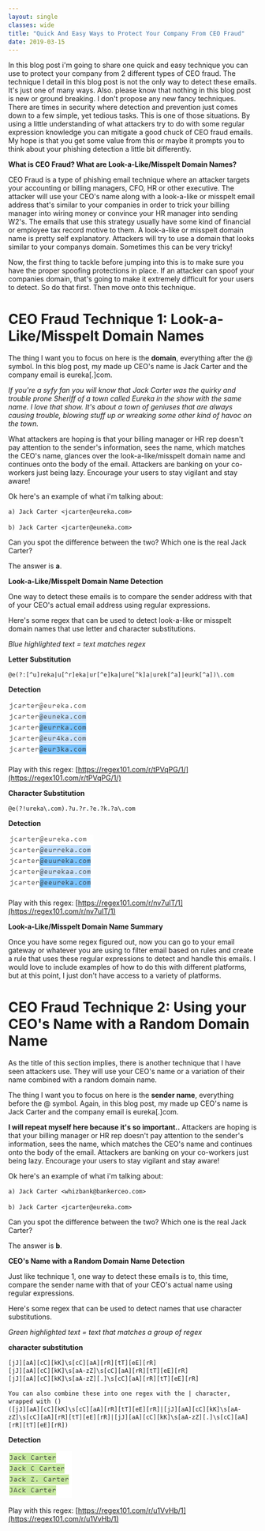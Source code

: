 ```yaml
---
layout: single
classes: wide
title: "Quick And Easy Ways to Protect Your Company From CEO Fraud"
date: 2019-03-15
---
```

In this blog post i'm going to share one quick and easy technique you can use to protect your company from 2 different types of CEO fraud. The technique I detail in this blog post is not the only way to detect these emails. It's just one of many ways. Also. please know that nothing in this blog post is new or ground breaking. I don't propose any new fancy techniques. There are times in security where detection and prevention just comes down to a few simple, yet tedious tasks. This is one of those situations. By using a little understanding of what attackers try to do with some regular expression knowledge you can mitigate a good chuck of CEO fraud emails. My hope is that you get some value from this or maybe it prompts you to think about your phishing detection a little bit differently.
    
**What is CEO Fraud? What are Look-a-Like/Misspelt Domain Names?**

CEO Fraud is a type of phishing email technique where an attacker targets your accounting or billing managers, CFO, HR or other executive. The attacker will use your CEO's name along with a look-a-like or misspelt email address that's similar to your companies in order to trick your billing manager into wiring money or convince your HR manager into sending W2's. The emails that use this strategy usually have some kind of financial or employee tax record motive to them. A look-a-like or misspelt domain name is pretty self explanatory. Attackers will try to use a domain that looks similar to your companys domain. Sometimes this can be very tricky!

Now, the first thing to tackle before jumping into this is to make sure you have the proper spoofing protections in place. If an attacker can spoof your companies domain, that's going to make it extremely difficult for your users to detect. So do that first. Then move onto this technique.


# CEO Fraud Technique 1: Look-a-Like/Misspelt Domain Names

The thing I want you to focus on here is the **domain**, everything after the @ symbol. In this blog post, my made up CEO's name is Jack Carter and the company email is eureka[.]com. 

*If you're a syfy fan you will know that Jack Carter was the quirky and trouble prone Sheriff of a town called Eureka in the show with the same name. I love that show. It's about a town of geniuses that are always causing trouble, blowing stuff up or wreaking some other kind of havoc on the town.*

What attackers are hoping is that your billing manager or HR rep doesn't pay attention to the sender's information, sees the name, which matches the CEO's name, glances over the look-a-like/misspelt domain name and continues onto the body of the email. Attackers are banking on your co-workers just being lazy. Encourage your users to stay vigilant and stay aware!

Ok here's an example of what i'm talking about:

    a) Jack Carter <jcarter@eureka.com>

    b) Jack Carter <jcarter@euneka.com>

Can you spot the difference between the two? Which one is the real Jack Carter? 

The answer is **a**.

**Look-a-Like/Misspelt Domain Name Detection**

One way to detect these emails is to compare the sender address with that of your CEO's actual email address using regular expressions.

Here's some regex that can be used to detect look-a-like or misspelt domain names that use letter and character substitutions.

*Blue highlighted text = text matches regex*

**Letter Substitution**
``` Regex
@e(?:[^u]reka|u[^r]eka|ur[^e]ka|ure[^k]a|urek[^a]|eurk[^a])\.com
```

**Detection**

![Letter Substitution Fake Domain](https://raw.githubusercontent.com/techspence/techspence.github.io/master/assets/img/lettersubfake.PNG)

Play with this regex: [https://regex101.com/r/tPVqPG/1/](https://regex101.com/r/tPVqPG/1/)


**Character Substitution**
``` Regex
@e(?!ureka\.com).?u.?r.?e.?k.?a\.com
```

**Detection**

![Character Substitution Fake Domain](/assets/img/charactersubfake.PNG)

Play with this regex: [https://regex101.com/r/nv7uIT/1](https://regex101.com/r/nv7uIT/1)


**Look-a-Like/Misspelt Domain Name Summary**

Once you have some regex figured out, now you can go to your email gateway or whatever you are using to filter email based on rules and create a rule that uses these regular expressions to detect and handle this emails. I would love to include examples of how to do this with different platforms, but at this point, I just don't have access to a variety of platforms.


# CEO Fraud Technique 2: Using your CEO's Name with a Random Domain Name

As the title of this section implies, there is another technique that I have seen attackers use. They will use your CEO's name or a variation of their name combined with a random domain name.

The thing I want you to focus on here is the **sender name**, everything before the @ symbol. Again, in this blog post, my made up CEO's name is Jack Carter and the company email is eureka[.]com.

**I will repeat myself here because it's so important..** Attackers are hoping is that your billing manager or HR rep doesn't pay attention to the sender's information, sees the name, which matches the CEO's name and continues onto the body of the email. Attackers are banking on your co-workers just being lazy. Encourage your users to stay vigilant and stay aware!

Ok here's an example of what i'm talking about:

    a) Jack Carter <whizbank@bankerceo.com>

    b) Jack Carter <jcarter@eureka.com>

Can you spot the difference between the two? Which one is the real Jack Carter? 

The answer is **b**.

**CEO's Name with a Random Domain Name Detection**

Just like technique 1, one way to detect these emails is to, this time, compare the sender name with that of your CEO's actual name using regular expressions.

Here's some regex that can be used to detect names that use character substitutions.

*Green highlighted text = text that matches a group of regex*

**character substitution**
``` Regex
[jJ][aA][cC][kK]\s[cC][aA][rR][tT][eE][rR]
[jJ][aA][cC][kK]\s[aA-zZ]\s[cC][aA][rR][tT][eE][rR]
[jJ][aA][cC][kK]\s[aA-zZ][.]\s[cC][aA][rR][tT][eE][rR]
```

``` Regex
You can also combine these into one regex with the | character, wrapped with ()
([jJ][aA][cC][kK]\s[cC][aA][rR][tT][eE][rR]|[jJ][aA][cC][kK]\s[aA-zZ]\s[cC][aA][rR][tT][eE][rR]|[jJ][aA][cC][kK]\s[aA-zZ][.]\s[cC][aA][rR][tT][eE][rR])
```

**Detection**

![Character Substitution Fake CEO Name](https://raw.githubusercontent.com/techspence/techspence.github.io/master/assets/img/charactersubfake-ceoname.png)

Play with this regex: [https://regex101.com/r/u1VvHb/1](https://regex101.com/r/u1VvHb/1)

